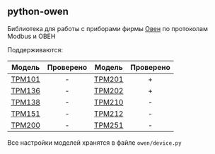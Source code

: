 ## python-owen ##

Библиотека для работы с приборами фирмы [Овен] по протоколам Modbus и ОВЕН

Поддерживаются:

|  Модель  | Проверено |  Модель  | Проверено |
| :------: | :-------: | :------: | :-------: |
| [ТРМ101] |     -     | [ТРМ201] |     +     |
| [ТРМ136] |     -     | [ТРМ202] |     +     |
| [ТРМ138] |     -     | [ТРМ210] |     -     |
| [ТРМ151] |     -     | [ТРМ212] |     -     |
| [ТРМ200] |     -     | [ТРМ251] |     -     |

Все настройки моделей хранятся в файле `owen/device.py`

[Овен]:   https://owen.ru
[ТРМ101]: https://owen.ru/product/trm101
[ТРМ136]: https://owen.ru/product/trm136
[ТРМ138]: https://owen.ru/product/trm138
[ТРМ151]: https://owen.ru/product/trm151
[ТРМ200]: https://owen.ru/product/trm200
[ТРМ201]: https://owen.ru/product/trm201
[ТРМ202]: https://owen.ru/product/trm202
[ТРМ210]: https://owen.ru/product/trm210
[ТРМ212]: https://owen.ru/product/trm212
[ТРМ251]: https://owen.ru/product/trm251

